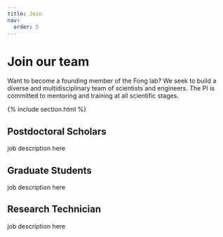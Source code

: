 ```yaml
---
title: Join
nav:
  order: 5
---
```


# Join our team

Want to become a founding member of the Fong lab?  We seek to build a diverse and multidisciplinary team of scientists and engineers.  The PI is committed to mentoring and training at all scientific stages.

{% include section.html %}


## Postdoctoral Scholars

job description here


## Graduate Students

job description here


## Research Technician

job description here
